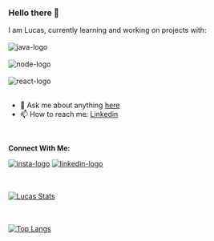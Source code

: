 ### Hello there 🤠

I am Lucas, currently learning and working on projects with:
<br>
<br>
<img src="https://img.shields.io/badge/JavaScript-F7DF1E?style=for-the-badge&logo=javascript&logoColor=black" alt='java-logo'>
<br>
<br>
<img src="https://img.shields.io/badge/Node.js-43853D?style=for-the-badge&logo=node.js&logoColor=white" alt='node-logo'>
<br>
<br>
<img src="https://img.shields.io/badge/React-20232A?style=for-the-badge&logo=react&logoColor=61DAFB" alt='react-logo'>
<br>
<br>
- 💬 Ask me about anything <a href="https://www.instagram.com/goodlucas33/" target="_blank">here</a>
- 📫 How to reach me: <a href="https://www.linkedin.com/in/lucas-souza-192523207/" >Linkedin</a>
<br>
<p><b>Connect With Me:</b></p>
<a href="https://www.instagram.com/goodlucas33/" target="_blank"><img src="https://img.shields.io/badge/Instagram-E4405F?style=for-the-badge&logo=instagram&logoColor=white" alt=insta-logo></a>
<a href="https://www.linkedin.com/in/lucas-souza-192523207/" target="_blank"><img src="https://img.shields.io/badge/LinkedIn-0077B5?style=for-the-badge&logo=linkedin&logoColor=white" alt=linkedin-logo></a>
<br>
<br>
<br>

[![Lucas Stats](https://github-readme-stats.vercel.app/api?username=LucasSouza0101)](https://github.com/anuraghazra/github-readme-stats)
<br>
<br>
<br>

[![Top Langs](https://github-readme-stats.vercel.app/api/top-langs/?username=LucasSouza0101)](https://github.com/anuraghazra/github-readme-stats)





